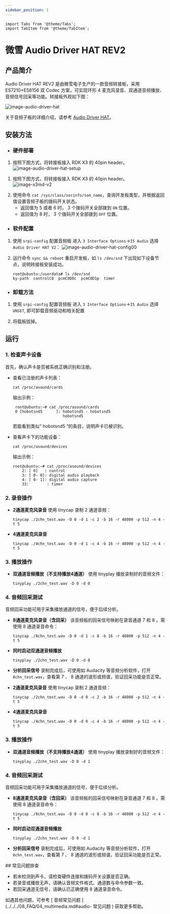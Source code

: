 ```yaml
---
sidebar_position: 1
---
```

```mdx-code-block
import Tabs from '@theme/Tabs';
import TabItem from '@theme/TabItem';
```

# 微雪 Audio Driver HAT REV2

## 产品简介

Audio Driver HAT REV2 是由微雪电子生产的一款音频转接板，采用 ES7210+ES8156 双 Codec 方案，可实现环形 4 麦克风录音、双通道音频播放、音频信号回采等功能。转接板外观如下图：

![image-audio-driver-hat](https://rdk-doc.oss-cn-beijing.aliyuncs.com/doc/img/03_Basic_Application/02_audio/image/image-audio-driver-hat.jpg)

关于音频子板的详细介绍，请参考 [Audio Driver HAT](https://www.waveshare.net/shop/Audio-Driver-HAT.htm)。

## 安装方法

- ### 硬件部署

<Tabs groupId="rdk-type">
<TabItem value="rdk-x3-pi" label="RDK-X3-PI">

1. 按照下图方式，将转接板接入 RDK X3 的 40pin header。  
![image-audio-driver-hat-setup](https://rdk-doc.oss-cn-beijing.aliyuncs.com/doc/img/03_Basic_Application/02_audio/image/image-audio-driver-hat-setup.jpg)

</TabItem>

<TabItem value="rdk-x3-md" label="RDK-X3-Module">

1. 按照下图方式，将转接板接入 RDK X3 的 40pin header。
![image-x3md-v2](https://rdk-doc.oss-cn-beijing.aliyuncs.com/doc/img/03_Basic_Application/02_audio/image/image-x3md-v2.png)

</TabItem>
</Tabs>

2. 使用命令 `cat /sys/class/socinfo/som_name`，查询开发板类型，并根据返回值设置音频子板的拨码开关状态。
   - 返回值为 5 或者 6 时， 3 个拨码开关全部拨到 `ON` 位置。
   - 返回值为 8 时， 3 个拨码开关全部拨到 `OFF` 位置。


- ### 软件配置

1. 使用 `srpi-config` 配置音频板
进入 `3 Interface Options`->`I5 Audio`
选择 `Audio Driver HAT V2`：
![image-audio-driver-hat-config00](https://rdk-doc.oss-cn-beijing.aliyuncs.com/doc/img/03_Basic_Application/02_audio/image/image-audio-driver-hat-config00.png)  

2. 运行命令 `sync && reboot` 重启开发板，如 `ls /dev/snd` 下出现如下设备节点，说明转接板安装成功。
    ```shell
    root@ubuntu:/userdata# ls /dev/snd
    by-path  controlC0  pcmC0D0c  pcmC0D1p  timer
    ```

- ### 卸载方法
1. 使用 `srpi-config` 配置音频板
进入 `3 Interface Options`->`I5 Audio`
选择 `UNSET`, 即可卸载音频驱动和相关配置

2. 将载板拔掉。

## 运行

### 1. 检查声卡设备

首先，确认声卡是否被系统正确识别和注册。

- 查看已注册的声卡列表：

    ```shell
    cat /proc/asound/cards
    ```
    输出示例：
    ```
     root@ubuntu:~# cat /proc/asound/cards
     0 [hobotsnd5      ]: hobotsnd5 - hobotsnd5
                          hobotsnd5

    ```
    若能看到类似“ hobotsnd5 ”的条目，说明声卡已被识别。

- 查看声卡下的功能设备：
    ```shell
    cat /proc/asound/devices
    ```
    输出示例：
    ```
    root@ubuntu:~# cat /proc/asound/devices
        2: [ 0]   : control
        3: [ 0- 0]: digital audio playback
        4: [ 0- 1]: digital audio capture
        33:        : timer
    ```

### 2. 录音操作

<Tabs groupId="rdk-type">
<TabItem value="rdk-x3-pi" label="RDK-X3-PI">

- **2通道麦克风录音**
  使用 tinycap 录制 2 通道音频：

  ```shell
  tinycap ./2chn_test.wav -D 0 -d 1 -c 2 -b 16 -r 48000 -p 512 -n 4 -t 5
  ```

- **4通道麦克风录音**

  ```shell
  tinycap ./4chn_test.wav -D 0 -d 1 -c 4 -b 16 -r 48000 -p 512 -n 4 -t 5
  ```

### 3. 播放操作

- **双通道音频播放（不支持播放4通道）**
  使用 tinyplay 播放录制好的音频文件：

  ```shell
  tinyplay ./2chn_test.wav -D 0 -d 0
  ```

### 4. 音频回采测试

音频回采功能可用于采集播放通道的信号，便于后续分析。

- **8通道麦克风录音（含回采）**
  该音频板的回采信号映射在录音通道 7 和 8 。需使用 8 通道录音命令：

  ```shell
  tinycap ./8chn_test.wav -D 0 -d 1 -c 8 -b 16 -r 48000 -p 512 -n 4 -t 5
  ```

- **同时启动双通道音频播放**

  ```shell
  tinyplay ./2chn_test.wav -D 0 -d 0
  ```

- **分析回采信号**
  录制完成后，可使用如 Audacity 等音频分析软件，打开 `8chn_test.wav`，查看第 7 、 8 通道的波形或频谱，验证回采功能是否正常。

</TabItem>

<TabItem value="rdk-x3-md" label="RDK-X3-Module">

- **2通道麦克风录音**
  使用 tinycap 录制 2 通道音频：

  ```shell
  tinycap ./2chn_test.wav -D 0 -d 0 -c 2 -b 16 -r 48000 -p 512 -n 4 -t 5
  ```

- **4通道麦克风录音**

  ```shell
  tinycap ./4chn_test.wav -D 0 -d 0 -c 4 -b 16 -r 48000 -p 512 -n 4 -t 5
  ```

### 3. 播放操作

- **双通道音频播放（不支持播放4通道）**
  使用 tinyplay 播放录制好的音频文件：

  ```shell
  tinyplay ./2chn_test.wav -D 0 -d 1
  ```

### 4. 音频回采测试

音频回采功能可用于采集播放通道的信号，便于后续分析。

- **8通道麦克风录音（含回采）**
  该音频板的回采信号映射在录音通道 7 和 8 。需使用 8 通道录音命令：

  ```shell
  tinycap ./8chn_test.wav -D 0 -d 0 -c 8 -b 16 -r 48000 -p 512 -n 4 -t 5
  ```

- **同时启动双通道音频播放**

  ```shell
  tinyplay ./2chn_test.wav -D 0 -d 1
  ```

- **分析回采信号**
  录制完成后，可使用如 Audacity 等音频分析软件，打开 `8chn_test.wav`，查看第 7 、 8 通道的波形或频谱，验证回采功能是否正常。
</TabItem>
</Tabs>
## 常见问题排查

- 若未检测到声卡，请检查硬件连接和拨码开关设置是否正确。
- 若录音或播放无声，请确认音频文件格式、通道数与命令参数一致。
- 若回采通道无信号，请确认已正确使用 8 通道录音命令。

如遇其他问题，可参考 [ 音频常见问题 ](../../../08_FAQ/04_multimedia.md#audio- 常见问题 ) 获取更多帮助。